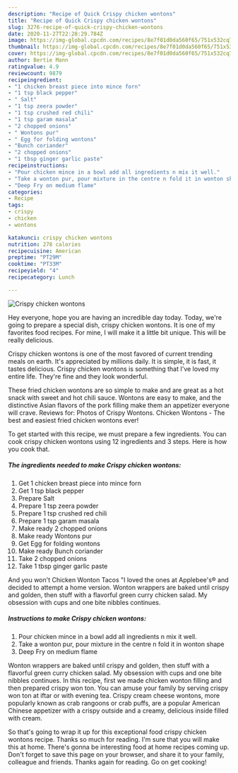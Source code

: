 ```yaml
---
description: "Recipe of Quick Crispy chicken wontons"
title: "Recipe of Quick Crispy chicken wontons"
slug: 3276-recipe-of-quick-crispy-chicken-wontons
date: 2020-11-27T22:28:29.784Z
image: https://img-global.cpcdn.com/recipes/8e7f01d0da560f65/751x532cq70/crispy-chicken-wontons-recipe-main-photo.jpg
thumbnail: https://img-global.cpcdn.com/recipes/8e7f01d0da560f65/751x532cq70/crispy-chicken-wontons-recipe-main-photo.jpg
cover: https://img-global.cpcdn.com/recipes/8e7f01d0da560f65/751x532cq70/crispy-chicken-wontons-recipe-main-photo.jpg
author: Bertie Mann
ratingvalue: 4.9
reviewcount: 9879
recipeingredient:
- "1 chicken breast piece into mince forn"
- "1 tsp black pepper"
- " Salt"
- "1 tsp zeera powder"
- "1 tsp crushed red chili"
- "1 tsp garam masala"
- "2 chopped onions"
- " Wontons pur"
- " Egg for folding wontons"
- "Bunch coriander"
- "2 chopped onions"
- "1 tbsp ginger garlic paste"
recipeinstructions:
- "Pour chicken mince in a bowl add all ingredients n mix it well."
- "Take a wonton pur, pour mixture in the centre n fold it in wonton shape"
- "Deep Fry on medium flame"
categories:
- Recipe
tags:
- crispy
- chicken
- wontons

katakunci: crispy chicken wontons 
nutrition: 278 calories
recipecuisine: American
preptime: "PT29M"
cooktime: "PT33M"
recipeyield: "4"
recipecategory: Lunch

---
```



![Crispy chicken wontons](https://img-global.cpcdn.com/recipes/8e7f01d0da560f65/751x532cq70/crispy-chicken-wontons-recipe-main-photo.jpg)

Hey everyone, hope you are having an incredible day today. Today, we're going to prepare a special dish, crispy chicken wontons. It is one of my favorites food recipes. For mine, I will make it a little bit unique. This will be really delicious.

Crispy chicken wontons is one of the most favored of current trending meals on earth. It's appreciated by millions daily. It is simple, it is fast, it tastes delicious. Crispy chicken wontons is something that I've loved my entire life. They're fine and they look wonderful.

These fried chicken wontons are so simple to make and are great as a hot snack with sweet and hot chili sauce. Wontons are easy to make, and the distinctive Asian flavors of the pork filling make them an appetizer everyone will crave. Reviews for: Photos of Crispy Wontons. Chicken Wontons - The best and easiest fried chicken wontons ever!


To get started with this recipe, we must prepare a few ingredients. You can cook crispy chicken wontons using 12 ingredients and 3 steps. Here is how you cook that.

<!--inarticleads1-->

##### The ingredients needed to make Crispy chicken wontons:

1. Get 1 chicken breast piece into mince forn
1. Get 1 tsp black pepper
1. Prepare  Salt
1. Prepare 1 tsp zeera powder
1. Prepare 1 tsp crushed red chili
1. Prepare 1 tsp garam masala
1. Make ready 2 chopped onions
1. Make ready  Wontons pur
1. Get  Egg for folding wontons
1. Make ready Bunch coriander
1. Take 2 chopped onions
1. Take 1 tbsp ginger garlic paste


And you won&#39;t Chicken Wonton Tacos &#34;I loved the ones at Applebee&#39;s® and decided to attempt a home version. Wonton wrappers are baked until crispy and golden, then stuff with a flavorful green curry chicken salad. My obsession with cups and one bite nibbles continues. 

<!--inarticleads2-->

##### Instructions to make Crispy chicken wontons:

1. Pour chicken mince in a bowl add all ingredients n mix it well.
1. Take a wonton pur, pour mixture in the centre n fold it in wonton shape
1. Deep Fry on medium flame


Wonton wrappers are baked until crispy and golden, then stuff with a flavorful green curry chicken salad. My obsession with cups and one bite nibbles continues. In this recipe, first we made chicken wonton filling and then prepared crispy won ton. You can amuse your family by serving crispy won ton at iftar or with evening tea. Crispy cream cheese wontons, more popularly known as crab rangoons or crab puffs, are a popular American Chinese appetizer with a crispy outside and a creamy, delicious inside filled with cream. 

So that's going to wrap it up for this exceptional food crispy chicken wontons recipe. Thanks so much for reading. I'm sure that you will make this at home. There's gonna be interesting food at home recipes coming up. Don't forget to save this page on your browser, and share it to your family, colleague and friends. Thanks again for reading. Go on get cooking!
